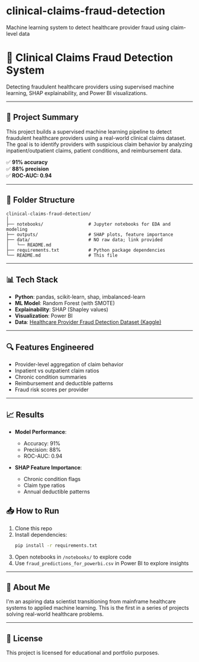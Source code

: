 # clinical-claims-fraud-detection
Machine learning system to detect healthcare provider fraud using claim-level data

# 🏥 Clinical Claims Fraud Detection System

Detecting fraudulent healthcare providers using supervised machine learning, SHAP explainability, and Power BI visualizations.

---

## 📌 Project Summary

This project builds a supervised machine learning pipeline to detect fraudulent healthcare providers using a real-world clinical claims dataset. The goal is to identify providers with suspicious claim behavior by analyzing inpatient/outpatient claims, patient conditions, and reimbursement data.

✅ **91% accuracy**  
✅ **88% precision**  
✅ **ROC-AUC: 0.94**  

---

## 📂 Folder Structure

```
clinical-claims-fraud-detection/
│
├── notebooks/                 # Jupyter notebooks for EDA and modeling
├── outputs/                   # SHAP plots, feature importance
├── data/                      # NO raw data; link provided
│   └── README.md
├── requirements.txt           # Python package dependencies
└── README.md                  # This file
```

---

## 📊 Tech Stack

- **Python**: pandas, scikit-learn, shap, imbalanced-learn
- **ML Model**: Random Forest (with SMOTE)
- **Explainability**: SHAP (Shapley values)
- **Visualization**: Power BI
- **Data**: [Healthcare Provider Fraud Detection Dataset (Kaggle)](https://www.kaggle.com/datasets/rohitrox/healthcare-provider-fraud-detection-analysis)

---

## 🔍 Features Engineered

- Provider-level aggregation of claim behavior
- Inpatient vs outpatient claim ratios
- Chronic condition summaries
- Reimbursement and deductible patterns
- Fraud risk scores per provider

---

## 📈 Results

- **Model Performance**:  
  - Accuracy: 91%  
  - Precision: 88%  
  - ROC-AUC: 0.94

- **SHAP Feature Importance**:
  - Chronic condition flags
  - Claim type ratios
  - Annual deductible patterns


## 📥 How to Run

1. Clone this repo
2. Install dependencies:
   ```bash
   pip install -r requirements.txt
   ```
3. Open notebooks in `/notebooks/` to explore code
4. Use `fraud_predictions_for_powerbi.csv` in Power BI to explore insights

---

## 🧠 About Me

I'm an aspiring data scientist transitioning from mainframe healthcare systems to applied machine learning. This is the first in a series of projects solving real-world healthcare problems.

---

## 📄 License

This project is licensed for educational and portfolio purposes.
